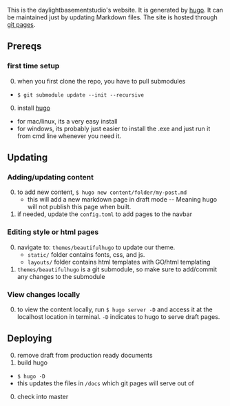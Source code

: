 This is the daylightbasementstudio's website. It is generated by [hugo](https://gohugo.io/). It can be maintained just by updating Markdown files. The site is hosted through [git pages](https://pages.github.com/).

## Prereqs

### first time setup

0. when you first clone the repo, you have to pull submodules
  - `$ git submodule update --init --recursive`
0. install [hugo](https://gohugo.io/getting-started/installing/)
  - for mac/linux, its a very easy install
  - for windows, its probably just easier to install the .exe and just run it from cmd line whenever you need it.

## Updating

### Adding/updating content

0. to add new content, `$ hugo new content/folder/my-post.md`
   - this will add a new markdown page in draft mode -- Meaning hugo will not publish this page when built.
0. if needed, update the `config.toml` to add pages to the navbar

### Editing style or html pages

0. navigate to: `themes/beautifulhugo` to update our theme.
   - `static/` folder contains fonts, css, and js.
   - `layouts/` folder contains html templates with GO/html templating
0. `themes/beautifulhugo` is a git submodule, so make sure to add/commit any changes to the submodule

### View changes locally

0. to view the content locally, run `$ hugo server -D` and access it at the localhost location in terminal. `-D` indicates to hugo to serve draft pages.

## Deploying

0. remove draft from production ready documents
0. build hugo
  - `$ hugo -D`
  - this updates the files in `/docs` which git pages will serve out of
0. check into master